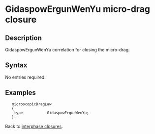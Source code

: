 GidaspowErgunWenYu micro-drag closure
==
Description
--
GidaspowErgunWenYu correlation for closing the micro-drag.

Syntax
--

No entries required.

Examples
--

```
   microscopicDragLaw
   {
    type           GidaspowErgunWenYu;
   }
```

Back to [interphase closures](../../ClsInter.md).


